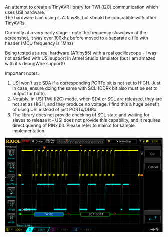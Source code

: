 An attempt to create a TinyAVR library for TWI (I2C) communication which uses USI hardware.  
The hardware I am using is ATtiny85, but should be compatible with other TinyAVRs.
  
Currently at a very early stage - note the frequency slowdown at the screenshot, it was over 100khz before moved to a separate c file with header (MCU frequency is 1Mhz)  
  
Being tested at a real hardware (ATtiny85) with a real oscilloscope - I was not satisfied with USI support in Atmel Studio simulator (but I am amazed with it's debugWire support!)
  
Important notes:  
1. USI won't use SDA if a corresponding PORTx bit is not set to HIGH. Just in case, ensure doing the same with SCL (DDRx bit also must be set to output for both).  
2. Notably, in USI TWI (I2C) mode, when SDA or SCL are released, they are not set as HIGH, and they produce no voltage. I find this a huge benefit of using USI instead of just PORTx/DDRx  
3. The library does not provide checking of SCL state and waiting for slaves to release it - USI does not provide this capability, and it requires direct quering of PINx bit. Please refer to main.c for sample implementation.  
  
![Screenshot1](/_pictures/1.png)  